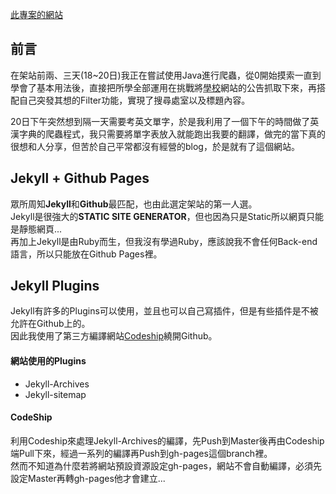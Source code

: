 [此專案的網站](https://benny123tw.github.io/bh-blog)

前言
------
在架站前兩、三天(18~20日)我正在嘗試使用Java進行爬蟲，從0開始摸索一直到學會了基本用法後，直接把所學全部運用在挑戰將[學校](https://www.nqu.edu.tw/)網站的公告抓取下來，再搭配自己突發其想的Filter功能，實現了搜尋處室以及標題內容。

20日下午突然想到隔一天需要考英文單字，於是我利用了一個下午的時間做了英漢字典的爬蟲程式，我只需要將單字表放入就能跑出我要的翻譯，做完的當下真的很想和人分享，但苦於自己平常都沒有經營的blog，於是就有了這個網站。

Jekyll + Github Pages 
---------------------
眾所周知**Jekyll**和**Github**最匹配，也由此選定架站的第一人選。  
Jekyll是很強大的**STATIC SITE GENERATOR**，但也因為只是Static所以網頁只能是靜態網頁...  
再加上Jekyll是由Ruby而生，但我沒有學過Ruby，應該說我不會任何Back-end語言，所以只能放在Github Pages裡。

Jekyll Plugins
--------------
Jekyll有許多的Plugins可以使用，並且也可以自己寫插件，但是有些插件是不被允許在Github上的。  
因此我使用了第三方編譯網站[Codeship](https://codeship.com/)繞開Github。

#### 網站使用的Plugins
* Jekyll-Archives
* Jekyll-sitemap

#### CodeShip
利用Codeship來處理Jekyll-Archives的編譯，先Push到Master後再由Codeship端Pull下來，經過一系列的編譯再Push到gh-pages這個branch裡。  
然而不知道為什麼若將網站預設資源設定gh-pages，網站不會自動編譯，必須先設定Master再轉gh-pages他才會建立...
